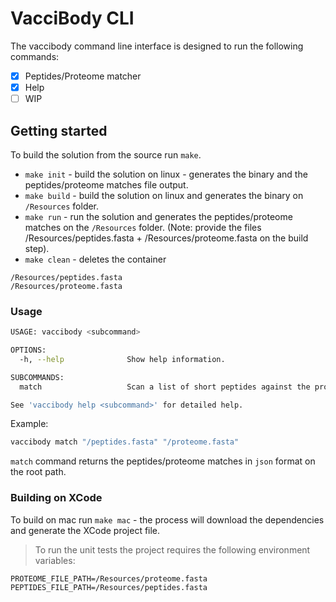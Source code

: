 # VacciBody CLI

The vaccibody command line interface is designed to run the following commands:
- [x] Peptides/Proteome matcher
- [x] Help
- [ ] WIP

## Getting started

To build the solution from the source run `make`.
- `make init` - build the solution on linux - generates the binary and the peptides/proteome matches file output.
- `make build` - build the solution on linux and generates the binary on `/Resources` folder.
- `make run` - run the solution and generates the peptides/proteome matches on the `/Resources` folder. (Note: provide the files /Resources/peptides.fasta + /Resources/proteome.fasta on the build step).
- `make clean` - deletes the container
```
/Resources/peptides.fasta
/Resources/proteome.fasta
```

### Usage
```sh
USAGE: vaccibody <subcommand>

OPTIONS:
  -h, --help              Show help information.

SUBCOMMANDS:
  match                   Scan a list of short peptides against the proteome and returns the matches

See 'vaccibody help <subcommand>' for detailed help.
```

Example:
```sh
vaccibody match "/peptides.fasta" "/proteome.fasta"
```

`match` command returns the peptides/proteome matches in `json` format on the root path.

### Building on XCode
To build on mac run `make mac` - the process will download the dependencies and generate the XCode project file.

> To run the unit tests the project requires the following environment variables:

```
PROTEOME_FILE_PATH=/Resources/proteome.fasta
PEPTIDES_FILE_PATH=/Resources/peptides.fasta
```
